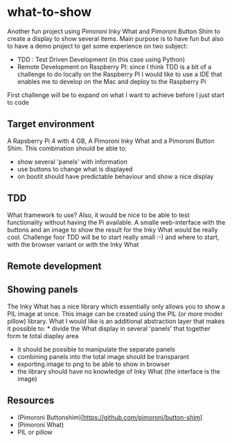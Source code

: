 # what-to-show
Another fun project using Pimoroni Inky What and Pimoroni Button Shim to create a display to show several items. Main purpose is to have fun but also to have a demo project to get some experience on two subject:

* TDD : Test Driven Development (in this case using Python)
* Remote Development on Raspberry PI: since I think TDD is a bit of a challenge to do locally on the Raspberry PI I would like to use a IDE that enables me to develop on the Mac and deploy to the Raspberry Pi

First challenge will be to expand on what I want to achieve before I just start to code

## Target environment

A Rapsberry Pi 4 with 4 GB, A Pimoroni Inky What and a Pimoroni Button Shim. This combination should be able to:

* show several 'panels' with information
* use buttons to change what is displayed
* on bootit should have predictable behaviour and show a nice display

## TDD

What framework to use?
Also, it would be nice to be able to test functionality without having the Pi available. A smalle web-interface with the buttons and an image to show the result for the Inky What would be really cool. Challenge foor TDD will be to start really small :-) and where to start, with the browser variant or with the Inky What

## Remote development

## Showing panels

The Inky What has a nice library which essentially only allows you to show a PIL image at once. This image can be created using the PIL (or more moder pillow) library. What I would like is an additional abstraction layer that makes it possible to: * divide the What display in several 'panels' that together form te total diaplay area
* it should be possible to manipulate the separate panels
* combining panels into the total image should be transparant
* exporting image to png to be able to show in browser
* the library should have no knowledge of Inky What (the interface is the image)

## Resources

* (Pimoroni Buttonshim)[https://github.com/pimoroni/button-shim]
* (Pimoroni What)
* PIL or pillow



